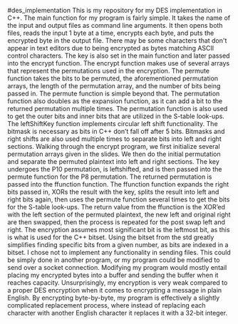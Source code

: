 #des_implementation
This is my repository for my DES implementation in C++. The main function for my program is fairly simple. It takes the name of the input and output files as command line arguments. It then opens both files, reads the input 1 byte at a time, encrypts each byte, and puts the encrypted byte in the output file. There may be some characters that don't appear in text editors due to being encrypted as bytes matching ASCII control characters. The key is also set in the main function and later passed into the encrypt function. The encrypt function makes use of several arrays that represent the permutations used  in the encryption. The permute function takes the bits to be permuted, the aforementioned permutation arrays, the length of the permutation array, and the number of bits being passed in. The permute function is simple beyond that. The permutation function also doubles as the expansion function, as it can add a bit to the returned permutation multiple times.  The permutation function is also used to get the outer bits and inner bits that are utilized in the S-table look-ups. The leftShiftKey function implements circular left shift functionality. The bitmask is necessary as bits in C++ don’t fall off after 5 bits. Bitmasks and right shifts are also used multiple times to separate bits into left and right sections. 
Walking through the encrypt program, we first initialize several permutation arrays given in the slides. We then do the initial permutation and separate the permuted plaintext into left and right sections. The key undergoes the P10 permutation, is leftshifted, and is then passed into the permute function for the P8 permutation. The returned permutation is passed into the ffunction function. The ffunction function expands the right bits passed in, XORs the result with the key, splits the result into left and right bits again, then uses the permute function several times to get the bits for the S-table look-ups. The return value from the ffunction is the XOR’ed with the left section of the permuted plaintext, the new left and original right are then swapped, then the process is repeated for the post swap left and right. 
The encryption assumes most significant bit is the leftmost bit, as this is what is used for the C++ bitset. Using the bitset from the std greatly simplifies finding specific bits from a given number, as bits are indexed in a bitset. 
I chose not to implement any functionality in sending files. This could be simply done in another program, or my program could be modified to send over a socket connection. Modifying my program would mostly entail placing my encrypted bytes into a buffer and sending the buffer when it reaches capacity. 
Unsurprisingly, my encryption is very weak compared to a proper DES encryption when it comes to encrypting a message in plain English. By encrypting byte-by-byte, my program is effectively a slightly complicated replacement process, where instead of replacing each character with another English character it replaces it with a 32-bit integer. 